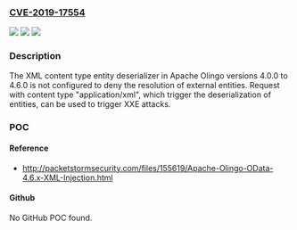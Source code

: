 ### [CVE-2019-17554](https://cve.mitre.org/cgi-bin/cvename.cgi?name=CVE-2019-17554)
![](https://img.shields.io/static/v1?label=Product&message=Olingo&color=blue)
![](https://img.shields.io/static/v1?label=Version&message=n%2Fa&color=blue)
![](https://img.shields.io/static/v1?label=Vulnerability&message=XML%20External%20Entity%20resolution%20attack&color=brighgreen)

### Description

The XML content type entity deserializer in Apache Olingo versions 4.0.0 to 4.6.0 is not configured to deny the resolution of external entities. Request with content type "application/xml", which trigger the deserialization of entities, can be used to trigger XXE attacks.

### POC

#### Reference
- http://packetstormsecurity.com/files/155619/Apache-Olingo-OData-4.6.x-XML-Injection.html

#### Github
No GitHub POC found.

